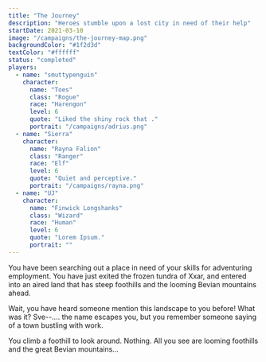 ```yaml
---
title: "The Journey"
description: "Heroes stumble upon a lost city in need of their help"
startDate: 2021-03-10
image: "/campaigns/the-journey-map.png"
backgroundColor: "#1f2d3d"
textColor: "#ffffff"
status: "completed"
players:
  - name: "smuttypenguin"
    character:
      name: "Toes"
      class: "Rogue"
      race: "Harengon"
      level: 6
      quote: "Liked the shiny rock that ."
      portrait: "/campaigns/adrius.png"
  - name: "Sierra"
    character:
      name: "Rayna Falion"
      class: "Ranger"
      race: "Elf"
      level: 6
      quote: "Quiet and perceptive."
      portrait: "/campaigns/rayna.png"
  - name: "UJ"
    character:
      name: "Finwick Longshanks"
      class: "Wizard"
      race: "Human"
      level: 6
      quote: "Lorem Ipsum."
      portrait: ""
---
```


You have been searching out a place in need of your skills for adventuring employment. You have just exited the frozen tundra of Xxar, and entered into an aired land that has steep foothills and the looming Bevian mountains ahead.

Wait, you have heard someone mention this landscape to you before! What was it? Sve--.... the name escapes you, but you remember someone saying of a town bustling with work. 

You climb a foothill to look around. Nothing. All you see are looming foothills and the great Bevian mountains...